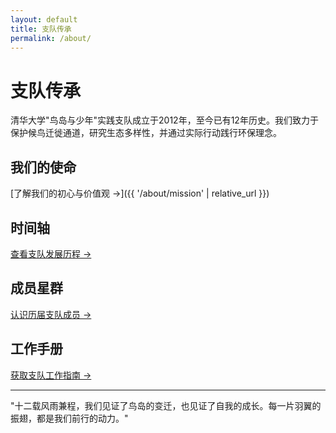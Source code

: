 ```yaml
---
layout: default
title: 支队传承
permalink: /about/
---
```


# 支队传承

清华大学"鸟岛与少年"实践支队成立于2012年，至今已有12年历史。我们致力于保护候鸟迁徙通道，研究生态多样性，并通过实际行动践行环保理念。

## 我们的使命

[了解我们的初心与价值观 →]({{ '/about/mission' | relative_url }})

## 时间轴

[查看支队发展历程 →](/about/timeline)

## 成员星群

[认识历届支队成员 →](/about/members)

## 工作手册

[获取支队工作指南 →](/about/handbook)

---

"十二载风雨兼程，我们见证了鸟岛的变迁，也见证了自我的成长。每一片羽翼的振翅，都是我们前行的动力。"

